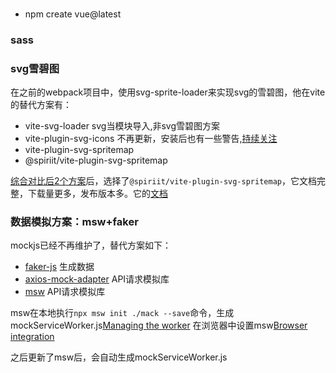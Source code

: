 ### 

* npm create vue@latest

### sass

### svg雪碧图

在之前的webpack项目中，使用svg-sprite-loader来实现svg的雪碧图，他在vite的替代方案有：

* vite-svg-loader svg当模块导入,非svg雪碧图方案
* vite-plugin-svg-icons 不再更新，安装后也有一些警告,[持续关注](https://github.com/vbenjs/vite-plugin-svg-icons/issues/107)
* vite-plugin-svg-spritemap
* @spiriit/vite-plugin-svg-spritemap 

[综合对比后2个方案](https://npmpackage.info/)后，选择了`@spiriit/vite-plugin-svg-spritemap`，它文档完整，下载量更多，发布版本多。它的[文档](https://spiriitlabs.github.io/vite-plugin-svg-spritemap/)

### 数据模拟方案：msw+faker

mockjs已经不再维护了，替代方案如下：
* [faker-js](https://github.com/faker-js/faker) 生成数据
* [axios-mock-adapter](https://github.com/ctimmerm/axios-mock-adapter) API请求模拟库
* [msw](https://mswjs.io/) API请求模拟库

msw在本地执行`npx msw init ./mack --save`命令，生成mockServiceWorker.js[Managing the worker](https://mswjs.io/docs/best-practices/managing-the-worker/)
在浏览器中设置msw[Browser integration](https://mswjs.io/docs/integrations/browser)

之后更新了msw后，会自动生成mockServiceWorker.js


